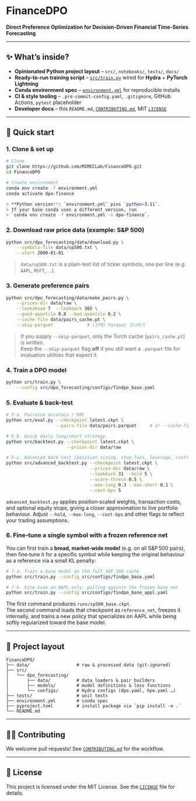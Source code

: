 # FinanceDPO

**Direct Preference Optimization for Decision-Driven Financial Time-Series Forecasting**

---

## ✨ What’s inside?

* **Opinionated Python project layout** – `src/`, `notebooks/`, `tests/`, `docs/`
* **Ready-to-run training script** – [`src/train.py`](src/train.py) wired for **Hydra** + **PyTorch Lightning**
* **Conda environment spec** – [`environment.yml`](environment.yml) for reproducible installs
* **CI & style tooling** – `.pre-commit-config.yaml`, `.gitignore`, GitHub Actions, `pytest` placeholder
* **Developer docs** – this `README.md`, [`CONTRIBUTING.md`](CONTRIBUTING.md), MIT [`LICENSE`](LICENSE)

---

## 🔧 Quick start

### 1. Clone & set up
```bash
# Clone
git clone https://github.com/MIMICLab/FinanceDPO.git
cd FinanceDPO

# Create environment
conda env create -f environment.yml
conda activate dpo-finance

> **Python version**: `environment.yml` pins `python=3.11`.  
> If your base conda uses a different version, run  
> `conda env create -f environment.yml -n dpo-finance`.
```

### 2. Download raw price data (example: S&P 500)
```bash
python src/dpo_forecasting/data/download.py \
    --symbols-file data/sp500.txt \
    --start 2000-01-01
```
> `data/sp500.txt` is a plain-text list of ticker symbols, one per line (e.g. `AAPL`, `MSFT`, …).

### 3. Generate preference pairs
```bash
python src/dpo_forecasting/data/make_pairs.py \
    --prices-dir data/raw \
    --lookahead 7  --lookback 365 \
    --good-quantile 0.8 --bad-quantile 0.2 \
    --cache-file data/pairs_cache.pt \
    --skip-parquet             # (선택) Parquet 건너뛰기
```
> If you supply `--skip-parquet`, only the Torch cache (`pairs_cache.pt`) is written.  
> Keep the `--skip-parquet` flag **off** if you still want a `.parquet` file for evaluation utilities that expect it.

### 4. Train a DPO model
```bash
python src/train.py \
    --config src/dpo_forecasting/configs/findpo_base.yaml
```

### 5. Evaluate & back-test
```bash
# 5‑a. Pairwise accuracy / ROC
python src/eval.py --checkpoint latest.ckpt \
                   --pairs-file data/pairs.parquet     # or --cache-file

# 5‑b. Quick daily long/short strategy
python src/backtest.py --checkpoint latest.ckpt \
                       --prices-dir data/raw

# 5‑c. Advanced back‑test (position sizing, stop‑loss, leverage, cost)
python src/advanced_backtest.py --checkpoint latest.ckpt \
                                --prices-dir data/raw \
                                --lookback 31 --hold 5 \
                                --score-thresh 0.5 \
                                --max-long 0.3 --max-short 0.1 \
                                --cost-bps 5
```
`advanced_backtest.py` applies position‑scaled weights, transaction costs,
and optional equity stops, giving a closer approximation to live
portfolio behaviour.  Adjust `--hold`, `--max-long`, `--cost-bps` and other
flags to reflect your trading assumptions.

### 6. Fine‑tune a single symbol with a frozen reference net

You can first train a **broad, market‑wide model** (e.g. on all S&P 500 pairs),
then fine‑tune it for a specific symbol while keeping the original behaviour
as a reference via a small KL penalty:

```bash
# 7‑a. Train a base model on the full S&P 500 cache
python src/train.py --config src/configs/findpo_base.yaml

# 7‑b. Fine‑tune on AAPL only, pulling against the frozen base net
python src/train.py --config src/configs/findpo_base_appl.yaml

```

The first command produces `runs/sp500_base.ckpt`.  
The second command loads that checkpoint as `reference_net`, freezes it
internally, and trains a new policy that specializes on AAPL while being softly
regularized toward the base model.

---

## 📂 Project layout
```
FinanceDPO/
├── data/                  # raw & processed data (git-ignored)
├── src/
│   └── dpo_forecasting/
│       ├── data/          # data loaders & pair builders
│       ├── models/        # model definitions & loss functions
│       └── configs/       # Hydra configs (dpo.yaml, hpo.yaml …)
├── tests/                 # unit tests
├── environment.yml        # conda spec
├── pyproject.toml         # install package via `pip install -e .`
└── README.md
```

---

## 🧑‍💻 Contributing

We welcome pull requests! See [`CONTRIBUTING.md`](CONTRIBUTING.md) for the workflow.

---

## 📜 License

This project is licensed under the MIT License. See the [`LICENSE`](LICENSE) file for details.

